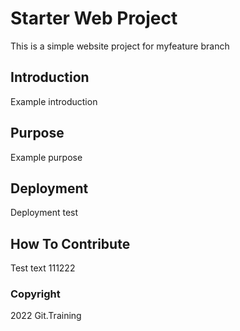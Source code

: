 # Starter Web Project

This is a simple website project for myfeature branch

## Introduction

Example introduction

## Purpose

Example purpose

## Deployment

Deployment test

## How To Contribute

Test text 111222

### Copyright

2022 Git.Training